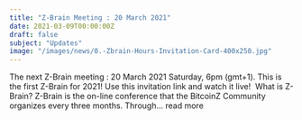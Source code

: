 ```yaml
---
title: "Z-Brain Meeting : 20 March 2021"
date: 2021-03-09T00:00:00Z
draft: false
subject: "Updates"
image: "/images/news/0.-Zbrain-Hours-Invitation-Card-400x250.jpg"
---
```


The next Z-Brain meeting : 20 March 2021 Saturday, 6pm (gmt+1). This is the first Z-Brain for 2021! Use this invitation link and watch it live!  What is Z-Brain? Z-Brain is the on-line conference that the BitcoinZ Community organizes every three months. Through...
read more
